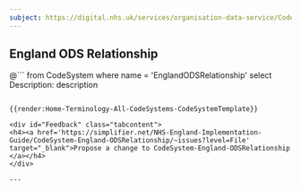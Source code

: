 ```yaml
---
subject: https://digital.nhs.uk/services/organisation-data-service/CodeSystem/ODSRelationship
---
```

## England ODS Relationship
@```
from
	CodeSystem
where
	name = 'EnglandODSRelationship'
select
	Description: description
```

{{render:Home-Terminology-All-CodeSystems-CodeSystemTemplate}}

<div id="Feedback" class="tabcontent">
<h4><a href='https://simplifier.net/NHS-England-Implementation-Guide/CodeSystem-England-ODSRelationship/~issues?level=File' target="_blank">Propose a change to CodeSystem-England-ODSRelationship </a></h4>
</div>

---